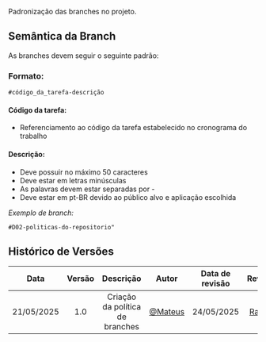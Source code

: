 Padronização das branches no projeto. 

## Semântica da Branch

As branches devem seguir o seguinte padrão:

### Formato:
```
#código_da_tarefa-descrição
```

#### Código da tarefa:
- Referenciamento ao código da tarefa estabelecido no cronograma do trabalho

#### Descrição:
- Deve possuir no máximo 50 caracteres
- Deve estar em letras minúsculas
- As palavras devem estar separadas por -
- Deve estar em pt-BR devido ao público alvo e aplicação escolhida

*Exemplo de branch:*
```
#D02-politicas-do-repositorio"
```

## Histórico de Versões


| Data       | Versão | Descrição                                 | Autor             | Data de revisão |Revisor           | 
| :--------: | :----: | :----------:                              | :---------------:|:----: | :---------------: |
| 21/05/2025 |  1.0   | Criação da política de branches           | [@Mateus](https://github.com/MVConsorte)| 24/05/2025 |[Raissa](https://github.com/RaissaAndradeS) |
